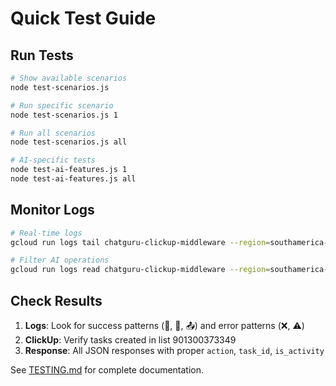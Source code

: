 # Quick Test Guide

## Run Tests

```bash
# Show available scenarios
node test-scenarios.js

# Run specific scenario
node test-scenarios.js 1

# Run all scenarios
node test-scenarios.js all

# AI-specific tests
node test-ai-features.js 1
node test-ai-features.js all
```

## Monitor Logs

```bash
# Real-time logs
gcloud run logs tail chatguru-clickup-middleware --region=southamerica-east1

# Filter AI operations
gcloud run logs read chatguru-clickup-middleware --region=southamerica-east1 | grep "🎤\|🧠\|📤"
```

## Check Results

1. **Logs**: Look for success patterns (🎤, 🧠, 📤) and error patterns (❌, ⚠️)
2. **ClickUp**: Verify tasks created in list 901300373349
3. **Response**: All JSON responses with proper `action`, `task_id`, `is_activity`

See [TESTING.md](TESTING.md) for complete documentation.
